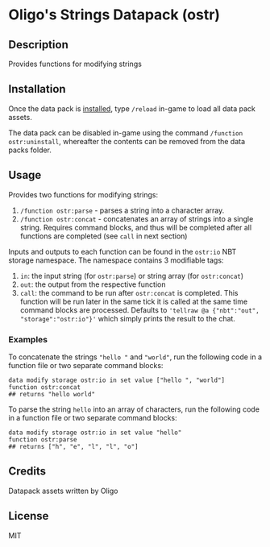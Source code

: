 # Oligo's Strings Datapack (ostr)

## Description
Provides functions for modifying strings

## Installation
Once the data pack is [installed](https://minecraft.fandom.com/wiki/Tutorials/Installing_a_data_pack), type `/reload` in-game to load all data pack assets.

The data pack can be disabled in-game using the command `/function ostr:uninstall`, whereafter the contents can be removed from the data packs folder.

## Usage
Provides two functions for modifying strings:
1. `/function ostr:parse` - parses a string into a character array.
2. `/function ostr:concat` - concatenates an array of strings into a single string. Requires command blocks, and thus will be completed after all functions are completed (see `call` in next section)

Inputs and outputs to each function can be found in the `ostr:io` NBT storage namespace. The namespace contains 3 modifiable tags:
1. `in`: the input string (for `ostr:parse`) or string array (for `ostr:concat`)
2. `out`: the output from the respective function
3. `call`: the command to be run after `ostr:concat` is completed. This function will be run later in the same tick it is called at the same time command blocks are processed. Defaults to `'tellraw @a {"nbt":"out", "storage":"ostr:io"}'` which simply prints the result to the chat.

### Examples
To concatenate the strings `"hello "` and `"world"`, run the following code in a function file or two separate command blocks:
```
data modify storage ostr:io in set value ["hello ", "world"]
function ostr:concat
## returns "hello world"
```
To parse the string `hello` into an array of characters, run the following code in a function file or two separate command blocks:
```
data modify storage ostr:io in set value "hello"
function ostr:parse
## returns ["h", "e", "l", "l", "o"]
```

## Credits
Datapack assets written by Oligo

## License
MIT
